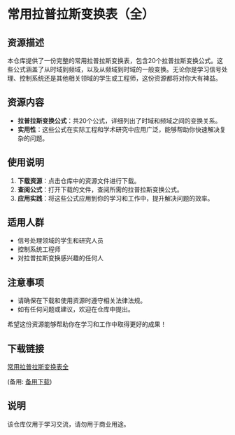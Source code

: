 # 常用拉普拉斯变换表（全）

## 资源描述

本仓库提供了一份完整的常用拉普拉斯变换表，包含20个拉普拉斯变换公式。这些公式涵盖了从时域到频域，以及从频域到时域的一般变换。无论你是学习信号处理、控制系统还是其他相关领域的学生或工程师，这份资源都将对你大有裨益。

## 资源内容

- **拉普拉斯变换公式**：共20个公式，详细列出了时域和频域之间的变换关系。
- **实用性**：这些公式在实际工程和学术研究中应用广泛，能够帮助你快速解决复杂的问题。

## 使用说明

1. **下载资源**：点击仓库中的资源文件进行下载。
2. **查阅公式**：打开下载的文件，查阅所需的拉普拉斯变换公式。
3. **应用实践**：将这些公式应用到你的学习和工作中，提升解决问题的效率。

## 适用人群

- 信号处理领域的学生和研究人员
- 控制系统工程师
- 对拉普拉斯变换感兴趣的任何人

## 注意事项

- 请确保在下载和使用资源时遵守相关法律法规。
- 如有任何问题或建议，欢迎在仓库中提出。

希望这份资源能够帮助你在学习和工作中取得更好的成果！

## 下载链接
[常用拉普拉斯变换表全](https://pan.quark.cn/s/237dfb1ef887) 

(备用: [备用下载](https://pan.baidu.com/s/1Pxb3cEG4AA1T5_sxAxisQQ?pwd=1234))

## 说明

该仓库仅用于学习交流，请勿用于商业用途。

